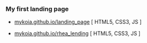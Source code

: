 ### My first landing page

* [mykoia.github.io/landing_page](https://mykoia.github.io/landing_page/) [ HTML5, CSS3, JS ]

* [mykoia.github.io/rhea_lending](https://mykoia.github.io/rhea_lending/) [ HTML5, CSS3, JS ]
